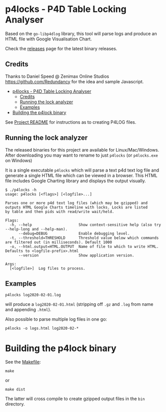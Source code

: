 # p4locks - P4D Table Locking Analyser

Based on the `go-libp4dlog` library, this tool will parse logs and produce an HTML file with Google Visualisation
Chart.

Check the [releases](https://github.com/rcowham/go-libp4dlog/releases) page for the latest binary releases.

## Credits

Thanks to Daniel Speed @ Zenimax Online Studios https://github.com/Redundancy for the idea and sample Javascript.

- [p4locks - P4D Table Locking Analyser](#p4locks---p4d-table-locking-analyser)
  - [Credits](#credits)
  - [Running the lock analyzer](#running-the-lock-analyzer)
  - [Examples](#examples)
- [Building the p4lock binary](#building-the-p4lock-binary)

See [Project README](../../README.md) for instructions as to creating P4LOG files.

## Running the lock analyzer

The released binaries for this project are available for Linux/Mac/Windows. After downloading you may want to rename to just `p4locks` (or `p4locks.exe` on Windows)

It is a single executable `p4locks` which will parse a text p4d text log file and generate a single HTML file
which can be viewed in a browser. This HTML file includes Google Charting library and displays the output visually.

```
$ ./p4locks -h
usage: p4locks [<flags>] [<logfile>...]

Parses one or more p4d text log files (which may be gzipped) and outputs HTML Google Charts timeline with locks. Locks are listed
by table and then pids with read/write wait/held.

Flags:
  -h, --help                     Show context-sensitive help (also try --help-long and --help-man).
      --debug=DEBUG              Enable debugging level.
  -t, --threshold=THRESHOLD      Threshold value below which commands are filtered out (in milliseconds). Default 1000
  -o, --html.output=HTML.OUTPUT  Name of file to which to write HTML. Defaults to <logfile-prefix>.html
      --version                  Show application version.

Args:
  [<logfile>]  Log files to process.
```

## Examples

    p4locks log2020-02-01.log

will produce a `log2020-02-01.html` (stripping off `.gz` and `.log` from name and appending `.html`).

Also possible to parse multiple log files in one go:

    p4locks -o logs.html log2020-02-*

# Building the p4lock binary

See the [Makefile](Makefile):

    make
or

    make dist

The latter will cross compile to create gzipped output files in the `bin` directory.
